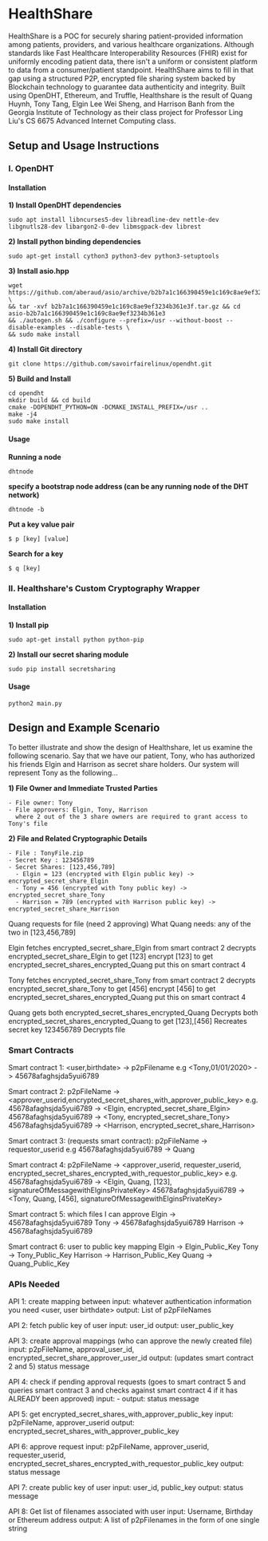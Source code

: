 # HealthShare
HealthShare is a POC for securely sharing patient-provided information among patients, providers, and various healthcare organizations. Although standards like Fast Healthcare Interoperability Resources (FHIR) exist for uniformly encoding patient data, there isn't a uniform or consistent platform to data from a consumer/patient standpoint. HealthShare aims to fill in that gap using a structured P2P, encrypted file sharing system backed by Blockchain technology to guarantee data authenticity and integrity. Built using OpenDHT, Ethereum, and Truffle, Healthshare is the result of Quang Huynh, Tony Tang, Elgin Lee Wei Sheng, and Harrison Banh from the Georgia Institute of Technology as their class project for Professor Ling Liu's CS 6675 Advanced Internet Computing class. 

## Setup and Usage Instructions
### I. OpenDHT
#### Installation
  **1) Install OpenDHT dependencies**
  
    sudo apt install libncurses5-dev libreadline-dev nettle-dev libgnutls28-dev libargon2-0-dev libmsgpack-dev librest

  **2) Install python binding dependencies**
  
    sudo apt-get install cython3 python3-dev python3-setuptools

  **3) Install asio.hpp**
  
    wget https://github.com/aberaud/asio/archive/b2b7a1c166390459e1c169c8ae9ef3234b361e3f.tar.gz \
    && tar -xvf b2b7a1c166390459e1c169c8ae9ef3234b361e3f.tar.gz && cd asio-b2b7a1c166390459e1c169c8ae9ef3234b361e3
    && ./autogen.sh && ./configure --prefix=/usr --without-boost --disable-examples --disable-tests \
    && sudo make install

  **4) Install Git directory**

    git clone https://github.com/savoirfairelinux/opendht.git

  **5) Build and Install**

    cd opendht
    mkdir build && cd build
    cmake -DOPENDHT_PYTHON=ON -DCMAKE_INSTALL_PREFIX=/usr ..
    make -j4
    sudo make install

#### Usage
  **Running a node**

    dhtnode

  **specify a bootstrap node address (can be any running node of the DHT network)**

    dhtnode -b

  **Put a key value pair**

    $ p [key] [value]

  **Search for a key**

    $ q [key]
    
### II. Healthshare's Custom Cryptography Wrapper
#### Installation
 **1) Install pip**
 
 	sudo apt-get install python python-pip
	
 **2) Install our secret sharing module**
 
 	sudo pip install secretsharing
	
#### Usage 
	python2 main.py

## Design and Example Scenario
To better illustrate and show the design of Healthshare, let us examine the following scenario. Say that we have our patient, Tony, who has authorized his friends Elgin and Harrison as secret share holders. Our system will represent Tony as the following...

  **1) File Owner and Immediate Trusted Parties**
  
    - File owner: Tony
    - File approvers: Elgin, Tony, Harrison 
      where 2 out of the 3 share owners are required to grant access to Tony's file
    
  **2) File and Related Cryptographic Details**  
  
    - File : TonyFile.zip
    - Secret Key : 123456789
    - Secret Shares: [123,456,789]
      - Elgin = 123 (encrypted with Elgin public key) -> encrypted_secret_share_Elgin
      - Tony = 456 (encrypted with Tony public key) -> encrypted_secret_share_Tony 
      - Harrison = 789 (encrypted with Harrison public key) -> encrypted_secret_share_Harrison

Quang requests for file (need 2 approving)
What Quang needs: any of the two in [123,456,789]

Elgin fetches encrypted_secret_share_Elgin from smart contract 2
decrypts encrypted_secret_share_Elgin to get [123]
encrypt [123] to get encrypted_secret_shares_encrypted_Quang
put this on smart contract 4

Tony fetches encrypted_secret_share_Tony from smart contract 2
decrypts encrypted_secret_share_Tony to get [456]
encrypt [456] to get encrypted_secret_shares_encrypted_Quang
put this on smart contract 4

Quang gets both encrypted_secret_shares_encrypted_Quang
Decrypts both encrypted_secret_shares_encrypted_Quang to get [123],[456]
Recreates secret key 123456789
Decrypts file


### Smart Contracts

Smart contract 1: <user,birthdate> -> p2pFilename
e.g <Tony,01/01/2020> -> 45678afaghsjda5yui6789

Smart contract 2: p2pFileName -> <approver_userid,encrypted_secret_shares_with_approver_public_key>
e.g.
45678afaghsjda5yui6789 -> <Elgin, encrypted_secret_share_Elgin>
45678afaghsjda5yui6789 -> <Tony, encrypted_secret_share_Tony>
45678afaghsjda5yui6789 -> <Harrison, encrypted_secret_share_Harrison>

Smart contract 3: (requests smart contract): p2pFileName -> requestor_userid
e.g
45678afaghsjda5yui6789 -> Quang

Smart contract 4: p2pFileName -> <approver_userid, requester_userid, encrypted_secret_shares_encrypted_with_requestor_public_key>
e.g.
45678afaghsjda5yui6789 -> <Elgin, Quang, [123], signatureOfMessagewithElginsPrivateKey>
45678afaghsjda5yui6789 -> <Tony, Quang, [456], signatureOfMessagewithElginsPrivateKey>

Smart contract 5: which files I can approve
Elgin -> 45678afaghsjda5yui6789
Tony -> 45678afaghsjda5yui6789
Harrison -> 45678afaghsjda5yui6789

Smart contract 6: user to public key mapping
Elgin -> Elgin_Public_Key
Tony -> Tony_Public_Key
Harrison -> Harrison_Public_Key
Quang -> Quang_Public_Key

### APIs Needed

API 1: create mapping between
	input: whatever authentication information you need <user, user birthdate>
	output: List of p2pFileNames

API 2: fetch public key of user
	input: user_id
	output: user_public_key

API 3: create approval mappings (who can approve the newly created file)
	input: p2pFileName, approval_user_id, encrypted_secret_share_approver_user_id
	output: (updates smart contract 2 and 5) status message
	
API 4: check if pending approval requests (goes to smart contract 5 and queries smart contract 3 and checks against smart contract 4 if it has ALREADY been approved)
	input: -
	output: status message

API 5: get encrypted_secret_shares_with_approver_public_key
	input: p2pFileName, approver_userid
	output: encrypted_secret_shares_with_approver_public_key
	
API 6: approve request
	input: p2pFileName, approver_userid, requester_userid, encrypted_secret_shares_encrypted_with_requestor_public_key
	output: status message
	
API 7: create public key of user
	input: user_id, public_key
	output: status message


API 8: Get list of filenames associated with user
	input: Username, Birthday or Ethereum address
	output: A list of p2pFilenames in the form of one single string
